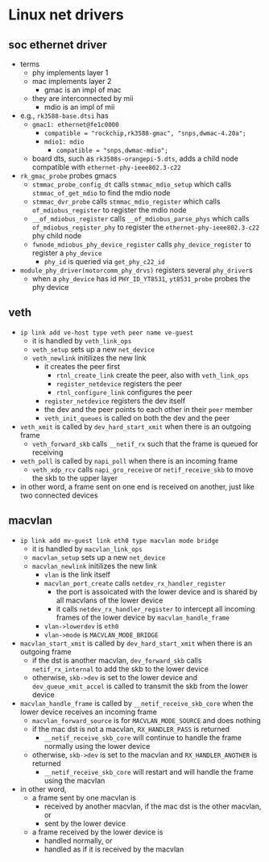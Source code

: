 Linux net drivers
=================

## soc ethernet driver

- terms
  - phy implements layer 1
  - mac implements layer 2
    - gmac is an impl of mac
  - they are interconnected by mii
    - mdio is an impl of mii
- e.g., `rk3588-base.dtsi` has
  - `gmac1: ethernet@fe1c0000`
    - `compatible = "rockchip,rk3588-gmac", "snps,dwmac-4.20a";`
    - `mdio1: mdio`
      - `compatible = "snps,dwmac-mdio";`
  - board dts, such as `rk3588s-orangepi-5.dts`, adds a child node compatible
    with `ethernet-phy-ieee802.3-c22`
- `rk_gmac_probe` probes gmacs
  - `stmmac_probe_config_dt` calls `stmmac_mdio_setup` which calls
    `stmmac_of_get_mdio` to find the mdio node
  - `stmmac_dvr_probe` calls `stmmac_mdio_register` which calls
    `of_mdiobus_register` to register the mdio node
  - `__of_mdiobus_register` calls `__of_mdiobus_parse_phys` which calls
    `of_mdiobus_register_phy` to register the `ethernet-phy-ieee802.3-c22`
    phy child node
  - `fwnode_mdiobus_phy_device_register` calls `phy_device_register` to
    register a `phy_device`
    - `phy_id` is queried via `get_phy_c22_id`
- `module_phy_driver(motorcomm_phy_drvs)` registers several `phy_driver`s
  - when a `phy_device` has id `PHY_ID_YT8531`, `yt8531_probe` probes the phy
    device

## veth

- `ip link add ve-host type veth peer name ve-guest`
  - it is handled by `veth_link_ops`
  - `veth_setup` sets up a new `net_device`
  - `veth_newlink` initilizes the new link
    - it creates the peer first
      - `rtnl_create_link` create the peer, also with `veth_link_ops`
      - `register_netdevice` registers the peer
      - `rtnl_configure_link` configures the peer
    - `register_netdevice` registers the dev itself
    - the dev and the peer points to each other in their `peer` member
    - `veth_init_queues` is called on both the dev and the peer
- `veth_xmit` is called by `dev_hard_start_xmit` when there is an outgoing
  frame
  - `veth_forward_skb` calls `__netif_rx` such that the frame is queued for
    receiving
- `veth_poll` is called by `napi_poll` when there is an incoming frame
  - `veth_xdp_rcv` calls `napi_gro_receive` or `netif_receive_skb` to move the
    skb to the upper layer
- in other word, a frame sent on one end is received on another, just like two
  connected devices

## macvlan

- `ip link add mv-guest link eth0 type macvlan mode bridge`
  - it is handled by `macvlan_link_ops`
  - `macvlan_setup` sets up a new `net_device`
  - `macvlan_newlink` initilizes the new link
    - `vlan` is the link itself
    - `macvlan_port_create` calls `netdev_rx_handler_register`
      - the port is assoicated with the lower device and is shared by all
        macvlans of the lower device
      - it calls `netdev_rx_handler_register` to intercept all incoming frames
        of the lower device by `macvlan_handle_frame`
    - `vlan->lowerdev` is `eth0`
    - `vlan->mode` is `MACVLAN_MODE_BRIDGE`
- `macvlan_start_xmit` is called by `dev_hard_start_xmit` when there is an
  outgoing frame
  - if the dst is another macvlan, `dev_forward_skb` calls `netif_rx_internal`
    to add the skb to the lower device
  - otherwise, `skb->dev` is set to the lower device and
    `dev_queue_xmit_accel` is called to transmit the skb from the lower device
- `macvlan_handle_frame` is called by `__netif_receive_skb_core` when the
  lower device receives an incoming frame
  - `macvlan_forward_source` is for `MACVLAN_MODE_SOURCE` and does nothing
  - if the mac dst is not a macvlan, `RX_HANDLER_PASS` is returned
    - `__netif_receive_skb_core` will continue to handle the frame normally
      using the lower device
  - otherwise, `skb->dev` is set to the macvlan and `RX_HANDLER_ANOTHER` is
    returned
    - `__netif_receive_skb_core` will restart and will handle the frame using
      the macvlan
- in other word,
  - a frame sent by one macvlan is
    - received by another macvlan, if the mac dst is the other macvlan, or
    - sent by the lower device
  - a frame received by the lower device is
    - handled normally, or
    - handled as if it is received by the macvlan
